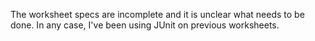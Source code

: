 The worksheet specs are incomplete and it is unclear what needs to be done.
In any case, I've been using JUnit on previous worksheets.